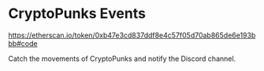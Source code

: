 # CryptoPunks Events

https://etherscan.io/token/0xb47e3cd837ddf8e4c57f05d70ab865de6e193bbb#code

Catch the movements of CryptoPunks and notify the Discord channel.
